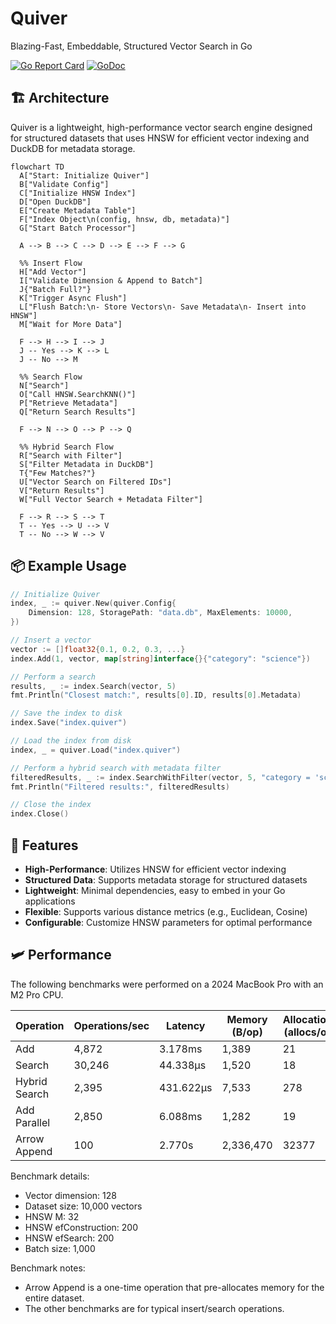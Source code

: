 # Quiver

Blazing-Fast, Embeddable, Structured Vector Search in Go

[![Go Report Card](https://goreportcard.com/badge/github.com/TFMV/quiver)](https://goreportcard.com/report/github.com/TFMV/quiver)
[![GoDoc](https://pkg.go.dev/badge/github.com/TFMV/quiver)](https://pkg.go.dev/github.com/TFMV/quiver)

## 🏗 Architecture

Quiver is a lightweight, high-performance vector search engine designed for structured datasets that uses HNSW for efficient vector indexing and DuckDB for metadata storage.

```mermaid
flowchart TD
  A["Start: Initialize Quiver"]
  B["Validate Config"]
  C["Initialize HNSW Index"]
  D["Open DuckDB"]
  E["Create Metadata Table"]
  F["Index Object\n(config, hnsw, db, metadata)"]
  G["Start Batch Processor"]

  A --> B --> C --> D --> E --> F --> G

  %% Insert Flow
  H["Add Vector"]
  I["Validate Dimension & Append to Batch"]
  J{"Batch Full?"}
  K["Trigger Async Flush"]
  L["Flush Batch:\n- Store Vectors\n- Save Metadata\n- Insert into HNSW"]
  M["Wait for More Data"]

  F --> H --> I --> J
  J -- Yes --> K --> L
  J -- No --> M

  %% Search Flow
  N["Search"]
  O["Call HNSW.SearchKNN()"]
  P["Retrieve Metadata"]
  Q["Return Search Results"]

  F --> N --> O --> P --> Q

  %% Hybrid Search Flow
  R["Search with Filter"]
  S["Filter Metadata in DuckDB"]
  T{"Few Matches?"}
  U["Vector Search on Filtered IDs"]
  V["Return Results"]
  W["Full Vector Search + Metadata Filter"]

  F --> R --> S --> T
  T -- Yes --> U --> V
  T -- No --> W --> V
```

## 📦 Example Usage

```go
// Initialize Quiver
index, _ := quiver.New(quiver.Config{
    Dimension: 128, StoragePath: "data.db", MaxElements: 10000,
})

// Insert a vector
vector := []float32{0.1, 0.2, 0.3, ...}
index.Add(1, vector, map[string]interface{}{"category": "science"})

// Perform a search
results, _ := index.Search(vector, 5)
fmt.Println("Closest match:", results[0].ID, results[0].Metadata)

// Save the index to disk
index.Save("index.quiver")

// Load the index from disk
index, _ = quiver.Load("index.quiver")

// Perform a hybrid search with metadata filter
filteredResults, _ := index.SearchWithFilter(vector, 5, "category = 'science'")
fmt.Println("Filtered results:", filteredResults)

// Close the index
index.Close()
```

## 🌟 Features

- **High-Performance**: Utilizes HNSW for efficient vector indexing
- **Structured Data**: Supports metadata storage for structured datasets
- **Lightweight**: Minimal dependencies, easy to embed in your Go applications
- **Flexible**: Supports various distance metrics (e.g., Euclidean, Cosine)
- **Configurable**: Customize HNSW parameters for optimal performance

## :small_airplane: Performance

The following benchmarks were performed on a 2024 MacBook Pro with an M2 Pro CPU.

| Operation | Operations/sec | Latency | Memory (B/op) | Allocations (allocs/op) |
|-----------|---------------|--------------|---------------|------------------------|
| Add | 4,872 | 3.178ms | 1,389 | 21 |
| Search | 30,246 | 44.338µs | 1,520 | 18 |
| Hybrid Search | 2,395 | 431.622µs | 7,533 | 278 |
| Add Parallel | 2,850 | 6.088ms | 1,282 | 19 |
| Arrow Append | 100 | 2.770s | 2,336,470 | 32377 |

Benchmark details:

- Vector dimension: 128
- Dataset size: 10,000 vectors
- HNSW M: 32
- HNSW efConstruction: 200
- HNSW efSearch: 200
- Batch size: 1,000

Benchmark notes:

- Arrow Append is a one-time operation that pre-allocates memory for the entire dataset.
- The other benchmarks are for typical insert/search operations.
